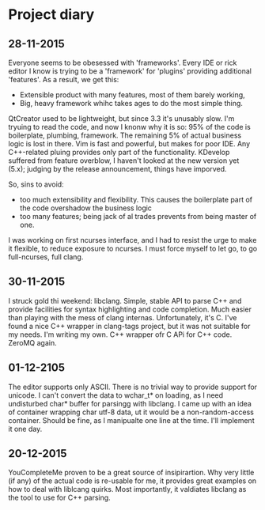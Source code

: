 # Project diary

## 28-11-2015

Everyone seems to be obesessed with 'frameworks'. Every IDE or rick editor I know is trying to be a 'framework' for 'plugins' providing additional 'features'.
As a result, we get this:
* Extensible product with many features, most of them barely working,
* Big, heavy framework whihc takes ages to do the most simple thing.

QtCreator used to be lightweight, but since 3.3 it's unusably slow. I'm tryuing to read the code, and now I knonw why it is so: 95% of the code is boilerplate, plumbing, framework. The remaining 5% of actual business logic is lost in there.
Vim is fast and powerful, but makes for poor IDE. Any C++-related pluing provides only part of the functionality.
KDevelop suffered from feature overblow, I haven't looked at the new version yet (5.x); judging by the release announcement, things have imporved.

So, sins to avoid:
* too much extensibility and flexibility. This causes the boilerplate part of the code overshadow the business logic
* too many features; being jack of al trades prevents from being master of one.

I was working on first ncurses interface, and I had to resist the urge to make it flexible, to reduce exposure to ncurses. I must force myself to let go, to go full-ncurses, full clang.

## 30-11-2015

I struck gold thi weekend: libclang. Simple, stable API to parse C++ and provide facilities for syntax highlighting and code completion. Much easier than playing with the mess of clang internas.
Unfortunately, it's C. I've found a nice C++ wrapper in clang-tags project, but it was not suitable for my needs. I'm writing my own. C++ wrapper ofr C APi for C++ code. ZeroMQ again.

## 01-12-2105

The editor supports only ASCII. There is no trivial way to provide support for unicode. I can't convert the data to wchar_t* on loading, as I need undisturbed char* buffer for parsingg with libclang.
I came up with an idea of container wrapping char utf-8 data, ut it would be a non-random-access container. Should be fine, as I manipualte one line at the time. I'll implement it one day.

## 20-12-2015

YouCompleteMe proven to be a great source of insipirartion. Why very little (if any) of the actual code is re-usable for me, it provides great examples on how to deal with liblcang quirks. Most importantly, it valdiates libclang as the tool to use for C++ parsing.
